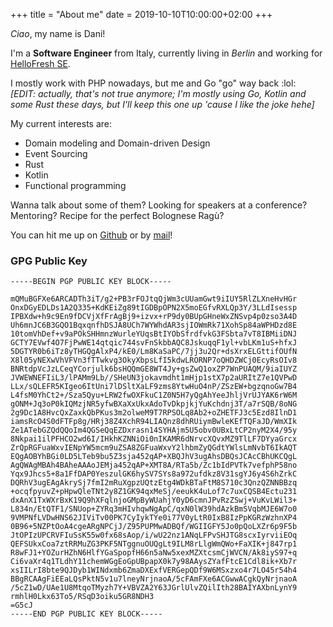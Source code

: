 +++
title = "About me"
date = 2019-10-10T10:00:00+02:00
+++

_Ciao_, my name is Dani!

I'm a **Software Engineer** from Italy, currently living in _Berlin_
and working for [HelloFresh SE](https://www.hellofresh.com).

I mostly work with PHP nowadays, but me and Go "go" way back :lol:  
_\[EDIT: actually, that's not true anymore; I'm mostly using Go, Kotlin and some Rust these days, but I'll keep this one up 'cause I like the joke hehe\]_

My current interests are:

* Domain modeling and Domain-driven Design
* Event Sourcing
* Rust
* Kotlin
* Functional programming

Wanna talk about some of them?
Looking for speakers at a conference?
Mentoring?
Recipe for the perfect Bolognese Ragù?

You can hit me up on [Github](https://github.com/ar3s3ru) or by [mail](mailto:danilocianfr+blog@gmail.com)!

### GPG Public Key

```
-----BEGIN PGP PUBLIC KEY BLOCK-----

mQMuBGFXe6ARCADTh3iT/g2+PB3rFOJtqQjWm3cUUamGwt9iIUY5RlZLXneHvHGr
OnxDGyEDLDs1A2Q335+KdKEiZg89tIGDBpOPN2X5moEGfvRXLQp3Y/3LLdIsessp
IPBXdw+h9c9En9fDCVjXfFrAgBj9+izvx+rP9dy0BUpGHneWxZNSvp4p0zso3A4D
Uh6mnJC6B3GQO1BqxqnfhDSJA8UCh7WYWhdAR3sjIOWmRk71XohSp84aWPHDzd8E
10tomVhDef+v9aPOkSHHmnzWurleYUqsBtIYObSfrdfvkG3FSbta7vT8IBMiiDNJ
GCTY7EVwf4O7FjPwWE14qtqic744svFnSkbbAQC8JskuqqF1yl+vbLKm1uS+hfxJ
5DGTYR0b6iTz8yTHGQgAlxP4/kE0/Lm8KaSaPC/7jj3u2Qr+dsXrxELGttifOUfN
X8l05yNEXwVhVFVn3fTTwkvg3OkyXbpsLfI5kdwLRORNP7oQHDZWCj0EcyRsOIv8
BNRtdpVcJzLCeqYCorjulk6bsHQQmGE8WT4Jy+gsZwQ1oxZP7WnPUAQM/9iaIUYZ
JVWEWNEFIiL3/lPAMm9Lb//SHeUN3jokavmdht1mHjp1stX7p2aURItZ7e1QVPwD
LLx/sQLEFR5KIgeo6ItUni7lDSltXaLF9zms8YtwHuO4nP/ZSzEW+bgzqnoGw7B4
L4fsM0YhCt2+/Sza5Qyu+LRW2fwOXFkuC1Z0N5H7yQgAhYeeJhljVrUJYAK6rW6M
gONM+Jq3oP0kIQMzjNR5yfwBXaXxUkxAdoTvDkpjkjYuKchdnj3T/a7rSQB/8oNG
2g9Dc1A8HvcQxZaxkQbPKus3m2olweM9T7RPSOLq8Ab2+oZHETFJ3c5Ezd8IlnD1
iamsRcO4S0dFTFp8g/HRj38Z4XchR94LIAQnz8dhRUiymBwleKEfTQFaJD/WmXIk
Ze1ATebGZQdQQoIm4QGSeQqEZDxrasn14SYHAjm5U5obv0UBxLtCP2nyM2X4/95y
8Nkpai1ilPFHCO2wd6I/IHkhKZNNiOi0nIKAMR6dNrvcXQvxMZ9TlLF7DYyaGrcx
ZrQpRGFuaWxvIENpYW5mcm9uZSA8ZGFuaWxvY2lhbmZyQGdtYWlsLmNvbT6IkAQT
EQgAOBYhBGi0LD5LTeb9bu5Z3sja452qAP+XBQJhV3ugAhsDBQsJCAcCBhUKCQgL
AgQWAgMBAh4BAheAAAoJEMja452qAP+XMT8A/RTa5b/Zc1bIdPVTk7vefphP58no
Yqx9Jhcs5+8a1FfDAP0YeszulGK6hySV7SYs8a972ufdkz8V31sgYJ6y4S6hZrkC
DQRhV3ugEAgAkrySj7fmI2mRuXgpzUQtzEtg4WDkBTaFtM8S710c3QnzQZNNBBzq
+ocqfpyuvZ+pHpwQleTNt2y8Z1GK94qxMeSj/eeukK4uLof7c7uxCQSB4Ectu231
dxAnX1TxWXrBxK19Q9hXFqlnjoGMpByWUahjY0yD6cmnJPvRzZSwj+VuKvLWil3+
L834n/EtQTF1/SNUop+ZYRq3mHIvhqwNgApC/qxN0lW39hdAzkBmSVqbMJE6W7o0
9VMPNfLVDwHNS62JIViTv00PK7CyIykTYe0i77V0yLtR0IxB8IzPpKGRzWzhnXP4
0B96+5NZPtOoA4cgeARgNPCjJ/Z95PUPMwADBQf/WGIIGFY5Jo0pQoLXZr6p9F5b
JtOPIzUPCRVFIuSsK55w0fx68sAop/i/wU22nz1ANqLFPvSHJTG8scxIyrviiEOq
QEFSUkxCoa7ztRRMuZG3PKF5NTggnuOUQgLt9ILM8rLlgWmQWo+FaXIK+j847rp1
R8wFJ1+YOZurHZhN6HlfYGaSpopfH66n5aNw5xexMZXtcsmCjWVCN/Ak8iyS97+q
Ci6vaXr4q1TLdhY11chemWGgEoGpUBpapX0k7y98AAysZYafFtcE1Cdl8ik+Xb7r
xsIILrI8bte9QJDyb1WINdxmb6ZmaDXExfVERGepQDf9W6MSxzxo4r7LO45r54h4
BBgRCAAgFiEEaLQsPktN5v1u7lneyNrjnaoA/5cFAmFXe6ACGwwACgkQyNrjnaoA
/5cZ1wD/UAe1U8MtqoTMyzh7Y+VBVZA2Y63JGrlUlvZQilIth28BAIYAXbnLynY9
rmhlH0Lkx63To5/RSqD3oiku5GR8NDH3
=G5cJ
-----END PGP PUBLIC KEY BLOCK-----
```
